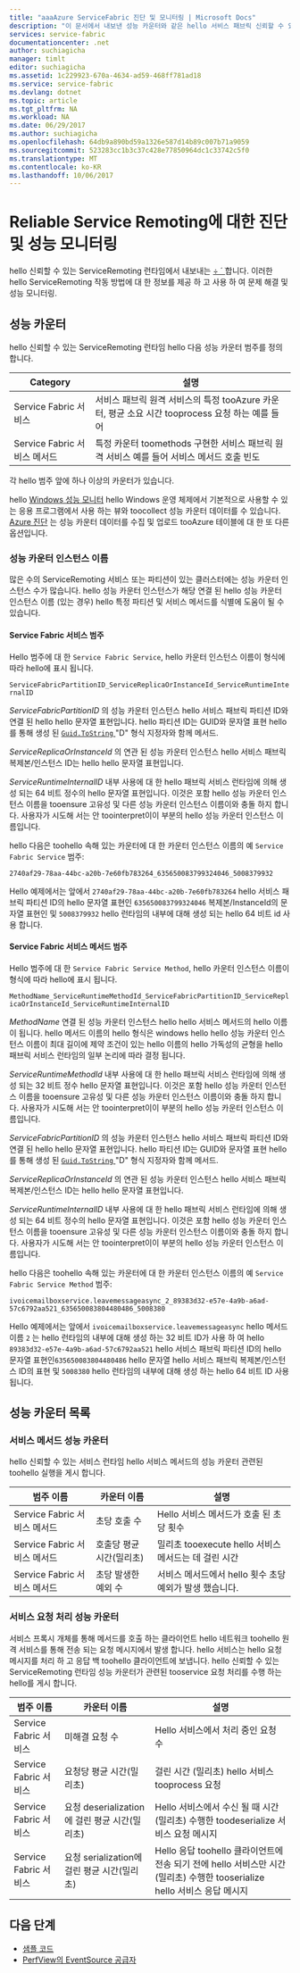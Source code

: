```yaml
---
title: "aaaAzure ServiceFabric 진단 및 모니터링 | Microsoft Docs"
description: "이 문서에서 내보낸 성능 카운터와 같은 hello 서비스 패브릭 신뢰할 수 있는 ServiceRemoting 런타임에서 hello 성능 모니터링 기능을 설명 합니다."
services: service-fabric
documentationcenter: .net
author: suchiagicha
manager: timlt
editor: suchiagicha
ms.assetid: 1c229923-670a-4634-ad59-468ff781ad18
ms.service: service-fabric
ms.devlang: dotnet
ms.topic: article
ms.tgt_pltfrm: NA
ms.workload: NA
ms.date: 06/29/2017
ms.author: suchiagicha
ms.openlocfilehash: 64db9a890bd59a1326e587d14b89c007b71a9059
ms.sourcegitcommit: 523283cc1b3c37c428e77850964dc1c33742c5f0
ms.translationtype: MT
ms.contentlocale: ko-KR
ms.lasthandoff: 10/06/2017
---
```

# <a name="diagnostics-and-performance-monitoring-for-reliable-service-remoting"></a>Reliable Service Remoting에 대한 진단 및 성능 모니터링
hello 신뢰할 수 있는 ServiceRemoting 런타임에서 내보내는 [÷ ´ ֹ](https://msdn.microsoft.com/library/system.diagnostics.performancecounter.aspx)합니다. 이러한 hello ServiceRemoting 작동 방법에 대 한 정보를 제공 하 고 사용 하 여 문제 해결 및 성능 모니터링.


## <a name="performance-counters"></a>성능 카운터
hello 신뢰할 수 있는 ServiceRemoting 런타임 hello 다음 성능 카운터 범주를 정의 합니다.

| Category | 설명 |
| --- | --- |
| Service Fabric 서비스 |서비스 패브릭 원격 서비스의 특정 tooAzure 카운터, 평균 소요 시간 tooprocess 요청 하는 예를 들어 |
| Service Fabric 서비스 메서드 |특정 카운터 toomethods 구현한 서비스 패브릭 원격 서비스 예를 들어 서비스 메서드 호출 빈도 |

각 hello 범주 앞에 하나 이상의 카운터가 있습니다.

hello [Windows 성능 모니터](https://technet.microsoft.com/library/cc749249.aspx) hello Windows 운영 체제에서 기본적으로 사용할 수 있는 응용 프로그램에서 사용 하는 뷰와 toocollect 성능 카운터 데이터를 수 있습니다. [Azure 진단](../cloud-services/cloud-services-dotnet-diagnostics.md) 는 성능 카운터 데이터를 수집 및 업로드 tooAzure 테이블에 대 한 또 다른 옵션입니다.

### <a name="performance-counter-instance-names"></a>성능 카운터 인스턴스 이름
많은 수의 ServiceRemoting 서비스 또는 파티션이 있는 클러스터에는 성능 카운터 인스턴스 수가 많습니다. hello 성능 카운터 인스턴스가 해당 연결 된 hello 성능 카운터 인스턴스 이름 (있는 경우) hello 특정 파티션 및 서비스 메서드를 식별에 도움이 될 수 있습니다.

#### <a name="service-fabric-service-category"></a>Service Fabric 서비스 범주
Hello 범주에 대 한 `Service Fabric Service`, hello 카운터 인스턴스 이름이 형식에 따라 hello에 표시 됩니다.

`ServiceFabricPartitionID_ServiceReplicaOrInstanceId_ServiceRuntimeInternalID`

*ServiceFabricPartitionID* 의 성능 카운터 인스턴스 hello 서비스 패브릭 파티션 ID와 연결 된 hello hello 문자열 표현입니다. hello 파티션 ID는 GUID와 문자열 표현 hello를 통해 생성 된 [ `Guid.ToString` ](https://msdn.microsoft.com/library/97af8hh4.aspx) "D" 형식 지정자와 함께 메서드.

*ServiceReplicaOrInstanceId* 의 연관 된 성능 카운터 인스턴스 hello 서비스 패브릭 복제본/인스턴스 ID는 hello hello 문자열 표현입니다.

*ServiceRuntimeInternalID* 내부 사용에 대 한 hello 패브릭 서비스 런타임에 의해 생성 되는 64 비트 정수의 hello 문자열 표현입니다. 이것은 포함 hello 성능 카운터 인스턴스 이름을 tooensure 고유성 및 다른 성능 카운터 인스턴스 이름이와 충돌 하지 합니다. 사용자가 시도해 서는 안 toointerpret이이 부분의 hello 성능 카운터 인스턴스 이름입니다.

hello 다음은 toohello 속해 있는 카운터에 대 한 카운터 인스턴스 이름의 예 `Service Fabric Service` 범주:

`2740af29-78aa-44bc-a20b-7e60fb783264_635650083799324046_5008379932`

Hello 예제에서는 앞에서 `2740af29-78aa-44bc-a20b-7e60fb783264` hello 서비스 패브릭 파티션 ID의 hello 문자열 표현인 `635650083799324046` 복제본/InstanceId의 문자열 표현인 및 `5008379932` hello 런타임의 내부에 대해 생성 되는 hello 64 비트 id 사용 합니다.

#### <a name="service-fabric-service-method-category"></a>Service Fabric 서비스 메서드 범주
Hello 범주에 대 한 `Service Fabric Service Method`, hello 카운터 인스턴스 이름이 형식에 따라 hello에 표시 됩니다.

`MethodName_ServiceRuntimeMethodId_ServiceFabricPartitionID_ServiceReplicaOrInstanceId_ServiceRuntimeInternalID`

*MethodName* 연결 된 성능 카운터 인스턴스 hello hello 서비스 메서드의 hello 이름이 됩니다. hello 메서드 이름의 hello 형식은 windows hello hello 성능 카운터 인스턴스 이름이 최대 길이에 제약 조건이 있는 hello 이름의 hello 가독성의 균형을 hello 패브릭 서비스 런타임의 일부 논리에 따라 결정 됩니다.

*ServiceRuntimeMethodId* 내부 사용에 대 한 hello 패브릭 서비스 런타임에 의해 생성 되는 32 비트 정수 hello 문자열 표현입니다. 이것은 포함 hello 성능 카운터 인스턴스 이름을 tooensure 고유성 및 다른 성능 카운터 인스턴스 이름이와 충돌 하지 합니다. 사용자가 시도해 서는 안 toointerpret이이 부분의 hello 성능 카운터 인스턴스 이름입니다.

*ServiceFabricPartitionID* 의 성능 카운터 인스턴스 hello 서비스 패브릭 파티션 ID와 연결 된 hello hello 문자열 표현입니다. hello 파티션 ID는 GUID와 문자열 표현 hello를 통해 생성 된 [ `Guid.ToString` ](https://msdn.microsoft.com/library/97af8hh4.aspx) "D" 형식 지정자와 함께 메서드.

*ServiceReplicaOrInstanceId* 의 연관 된 성능 카운터 인스턴스 hello 서비스 패브릭 복제본/인스턴스 ID는 hello hello 문자열 표현입니다.

*ServiceRuntimeInternalID* 내부 사용에 대 한 hello 패브릭 서비스 런타임에 의해 생성 되는 64 비트 정수의 hello 문자열 표현입니다. 이것은 포함 hello 성능 카운터 인스턴스 이름을 tooensure 고유성 및 다른 성능 카운터 인스턴스 이름이와 충돌 하지 합니다. 사용자가 시도해 서는 안 toointerpret이이 부분의 hello 성능 카운터 인스턴스 이름입니다.

hello 다음은 toohello 속해 있는 카운터에 대 한 카운터 인스턴스 이름의 예 `Service Fabric Service Method` 범주:

`ivoicemailboxservice.leavemessageasync_2_89383d32-e57e-4a9b-a6ad-57c6792aa521_635650083804480486_5008380`

Hello 예제에서는 앞에서 `ivoicemailboxservice.leavemessageasync` hello 메서드 이름 `2` 는 hello 런타임의 내부에 대해 생성 하는 32 비트 ID가 사용 하 여 hello `89383d32-e57e-4a9b-a6ad-57c6792aa521` hello 서비스 패브릭 파티션 ID의 hello 문자열 표현인`635650083804480486` hello 문자열 hello 서비스 패브릭 복제본/인스턴스 ID의 표현 및 `5008380` hello 런타임의 내부에 대해 생성 하는 hello 64 비트 ID 사용 됩니다.

## <a name="list-of-performance-counters"></a>성능 카운터 목록
### <a name="service-method-performance-counters"></a>서비스 메서드 성능 카운터

hello 신뢰할 수 있는 서비스 런타임 hello 서비스 메서드의 성능 카운터 관련된 toohello 실행을 게시 합니다.

| 범주 이름 | 카운터 이름 | 설명 |
| --- | --- | --- |
| Service Fabric 서비스 메서드 |초당 호출 수 |Hello 서비스 메서드가 호출 된 초당 횟수 |
| Service Fabric 서비스 메서드 |호출당 평균 시간(밀리초) |밀리초 tooexecute hello 서비스 메서드는 데 걸린 시간 |
| Service Fabric 서비스 메서드 |초당 발생한 예외 수 |서비스 메서드에서 hello 횟수 초당 예외가 발생 했습니다. |

### <a name="service-request-processing-performance-counters"></a>서비스 요청 처리 성능 카운터
서비스 프록시 개체를 통해 메서드를 호출 하는 클라이언트 hello 네트워크 toohello 원격 서비스를 통해 전송 되는 요청 메시지에서 발생 합니다. hello 서비스는 hello 요청 메시지를 처리 하 고 응답 백 toohello 클라이언트에 보냅니다. hello 신뢰할 수 있는 ServiceRemoting 런타임 성능 카운터가 관련된 tooservice 요청 처리를 수행 하는 hello를 게시 합니다.

| 범주 이름 | 카운터 이름 | 설명 |
| --- | --- | --- |
| Service Fabric 서비스 |미해결 요청 수 |Hello 서비스에서 처리 중인 요청 수 |
| Service Fabric 서비스 |요청당 평균 시간(밀리초) |걸린 시간 (밀리초) hello 서비스 tooprocess 요청 |
| Service Fabric 서비스 |요청 deserialization에 걸린 평균 시간(밀리초) |Hello 서비스에서 수신 될 때 시간 (밀리초) 수행한 toodeserialize 서비스 요청 메시지 |
| Service Fabric 서비스 |요청 serialization에 걸린 평균 시간(밀리초) |Hello 응답 toohello 클라이언트에 전송 되기 전에 hello 서비스만 시간 (밀리초) 수행한 tooserialize hello 서비스 응답 메시지 |

## <a name="next-steps"></a>다음 단계
* [샘플 코드](https://github.com/Azure/servicefabric-samples)
* [PerfView의 EventSource 공급자](https://blogs.msdn.microsoft.com/vancem/2012/07/09/introduction-tutorial-logging-etw-events-in-c-system-diagnostics-tracing-eventsource/)
